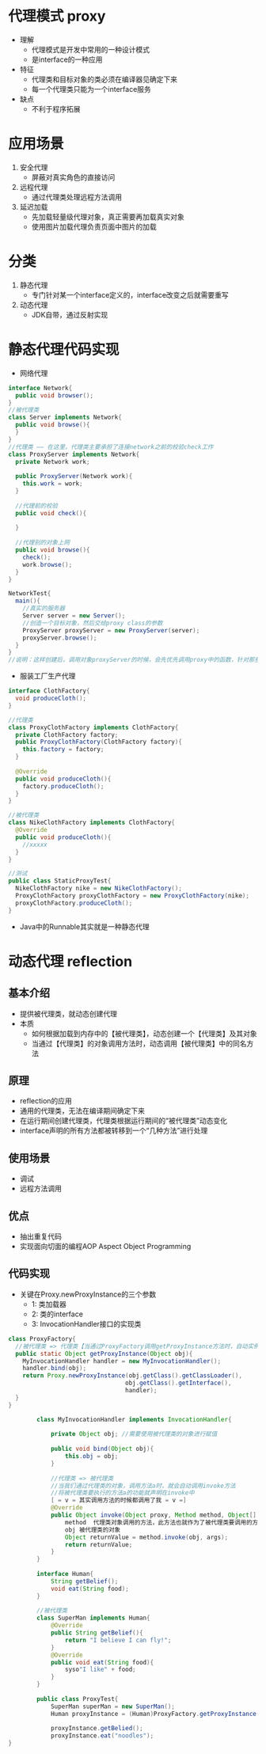# 代理模式 proxy

- 理解
  - 代理模式是开发中常用的一种设计模式
  - 是interface的一种应用
- 特征
  - 代理类和目标对象的类必须在编译器见确定下来
  - 每一个代理类只能为一个interface服务
- 缺点
  - 不利于程序拓展

# 应用场景

1. 安全代理
   - 屏蔽对真实角色的直接访问
2. 远程代理
   - 通过代理类处理远程方法调用
3. 延迟加载
   - 先加载轻量级代理对象，真正需要再加载真实对象
   - 使用图片加载代理负责页面中图片的加载

# 分类

1. 静态代理
   - 专门针对某一个interface定义的，interface改变之后就需要重写
2. 动态代理
   - JDK自带，通过反射实现

# 静态代理代码实现

- 网络代理

```java
interface Network{
  public void browser();
}
//被代理类
class Server implements Network{
  public void browse(){
  }
}
//代理类 —— 在这里，代理类主要承担了连接network之前的校验check工作
class ProxyServer implements Network{
  private Network work;
  
  public ProxyServer(Network work){
    this.work = work;
  }
  
  //代理前的校验
  public void check(){
    
  }
  
  //代理别的对象上网
  public void browse(){
    check();
    work.browse();
  }
}

NetworkTest{
  main(){
    //真实的服务器
    Server server = new Server();
    //创造一个目标对象，然后交给proxy class的参数
    ProxyServer proxyServer = new ProxyServer(server);
    proxyServer.browse();
  }
}
//说明：这样创建后，调用对象proxyServer的时候，会先优先调用proxy中的函数，针对那些proxy中没有的函数，还能正常调用到server中的函数
```

- 服装工厂生产代理

```java
interface ClothFactory{
  void produceCloth();
}

//代理类
class ProxyClothFactory implements ClothFactory{
  private ClothFactory factory;
  public ProxyClothFactory(ClothFactory factory){
    this.factory = factory;
  }
  
  @Override
  public void produceCloth(){
    factory.produceCloth();
  }
}

//被代理类
class NikeClothFactory implements ClothFactory{
  @Override
  public void produceCloth(){
    //xxxxx
  }
}

//测试
public class StaticProxyTest{
  NikeClothFactory nike = new NikeClothFactory();
  ProxyClothFactory proxyClothFactory = new ProxyClothFactory(nike);
  proxyClothFactory.produceCloth();
}
```

- Java中的Runnable其实就是一种静态代理

# 动态代理 reflection

## 基本介绍

- 提供被代理类，就动态创建代理
- 本质
  - 如何根据加载到内存中的【被代理类】，动态创建一个【代理类】及其对象
  - 当通过【代理类】的对象调用方法时，动态调用【被代理类】中的同名方法

## 原理

- reflection的应用
- 通用的代理类，无法在编译期间确定下来
- 在运行期间创建代理类，代理类根据运行期间的“被代理类”动态变化
- interface声明的所有方法都被转移到一个“几种方法”进行处理

## 使用场景

- 调试
- 远程方法调用

## 优点

- 抽出重复代码
- 实现面向切面的编程AOP Aspect Object Programming

## 代码实现

- 关键在Proxy.newProxyInstance的三个参数
  - 1: 类加载器
  - 2: 类的interface
  - 3: InvocationHandler接口的实现类

```java
class ProxyFactory{
  //被代理类 => 代理类【当通过ProxyFactory调用getProxyInstance方法时，自动实例化MyInvocationHandler中的obj】
  public static Object getProxyInstance(Object obj){
    MyInvocationHandler handler = new MyInvocationHandler();
    handler.bind(obj);
    return Proxy.newProxyInstance(obj.getClass().getClassLoader(),
                                 obj.getClass().getInterface(),
                                 handler);
  }
}

		class MyInvocationHandler implements InvocationHandler{
			
			private Object obj; //需要使用被代理类的对象进行赋值
			
			public void bind(Object obj){
				this.obj = obj;
			}
			
			//代理类 => 被代理类 
			//当我们通过代理类的对象，调用方法a时，就会自动调用invoke方法
			//将被代理类要执行的方法a的功能就声明在invoke中
			[ = v = 其实调用方法的时候都调用了我 = v =]
			@Override
			public Object invoke(Object proxy, Method method, Object[] args) throws Throwable{
				method	代理类对象调用的方法，此方法也就作为了被代理类要调用的方法
				obj	被代理类的对象
				Object returnValue = method.invoke(obj, args);
				return returnValue;
			}
		}
		
		interface Human{
			String getBelief();
			void eat(String food);
		}
		
		//被代理类
		class SuperMan implements Human{
			@Override
			public String getBelief(){
				return "I believe I can fly!";
			}
			@Override
			public void eat(String food){
				syso"I like" + food;
			}
		}
		
		public class ProxyTest{
			SuperMan superMan = new SuperMan();
			Human proxyInstance = (Human)ProxyFactory.getProxyInstance(superman);
			
			proxyInstance.getBelied();
			proxyInstance.eat("noodles");
}
```

